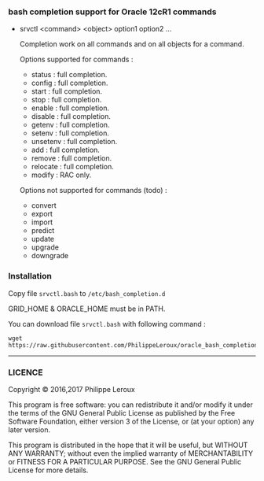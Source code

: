 ### bash completion support for Oracle 12cR1 commands

* srvctl \<command\> \<object\> option1 option2 ...

	Completion work on all commands and on all objects for a command.

	Options supported for commands :
	* status : full completion.
	* config : full completion.
	* start : full completion.
	* stop : full completion.
	* enable : full completion.
	* disable : full completion.
	* getenv : full completion.
	* setenv : full completion.
	* unsetenv : full completion.
	* add : full completion.
	* remove : full completion.
	* relocate : full completion.
	* modify : RAC only.

	Options not supported for commands (todo) :
	* convert
	* export
	* import
	* predict
	* update
	* upgrade
	* downgrade

### Installation
Copy file `srvctl.bash` to `/etc/bash_completion.d`

GRID_HOME & ORACLE_HOME must be in PATH.

You can download file `srvctl.bash` with following command :
```
wget https://raw.githubusercontent.com/PhilippeLeroux/oracle_bash_completion/master/srvctl.bash
```

--------------------------------------------------------------------------------

### LICENCE

Copyright © 2016,2017 Philippe Leroux

This program is free software: you can redistribute it and/or modify
it under the terms of the GNU General Public License as published by
the Free Software Foundation, either version 3 of the License, or
(at your option) any later version.

This program is distributed in the hope that it will be useful,
but WITHOUT ANY WARRANTY; without even the implied warranty of
MERCHANTABILITY or FITNESS FOR A PARTICULAR PURPOSE.  See the
GNU General Public License for more details.
